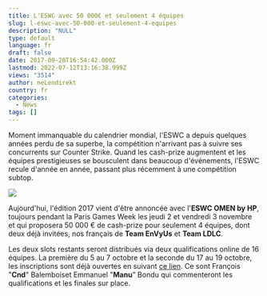 ```yaml
---
title: L'ESWC avec 50 000€ et seulement 4 équipes
slug: l-eswc-avec-50-000-et-seulement-4-equipes
description: "NULL"
type: default
language: fr
draft: false
date: 2017-09-28T16:54:42.000Z
lastmod: 2022-07-12T13:16:38.999Z
views: "3514"
author: neLendirekt
country: fr
categories:
  - News
tags: []
---
```

Moment immanquable du calendrier mondial, l'ESWC a depuis quelques années perdu de sa superbe, la compétition n'arrivant pas à suivre ses concurrents sur Counter Strike. Quand les cash-prize augmentent et les équipes prestigieuses se bousculent dans beaucoup d'événements, l'ESWC recule d'année en année, passant plus récemment à une compétition subtop.

![](/images/articles/59cd26f804011/images/NSb13iY947NG34Hx825WuT90qegYv5OhkJBrdxbG.jpeg)

Aujourd'hui, l'édition 2017 vient d'être annoncée avec l'**ESWC OMEN by HP**, toujours pendant la Paris Games Week les jeudi 2 et vendredi 3 novembre et qui proposera 50 000 € de cash-prize pour seulement 4 équipes, dont deux déjà invitées, nos français de **Team EnVyUs** et **Team LDLC**. 

Les deux slots restants seront distribués via deux qualifications online de 16 équipes. La première du 5 au 7 octobre et la seconde du 17 au 19 octobre, les inscriptions sont déjà ouvertes en suivant [ce lien](http://www.eswc.com/fr/csgo/omenbyhp#qualifications). Ce sont François "**Cnd**" Balemboiset Emmanuel "**Manu**" Bondu qui commenteront les qualifications et les finales sur place.
